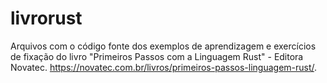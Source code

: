 # livrorust
Arquivos com o código fonte dos exemplos de aprendizagem e exercícios de fixação do livro "Primeiros Passos com a Linguagem Rust" - Editora Novatec. https://novatec.com.br/livros/primeiros-passos-linguagem-rust/.
